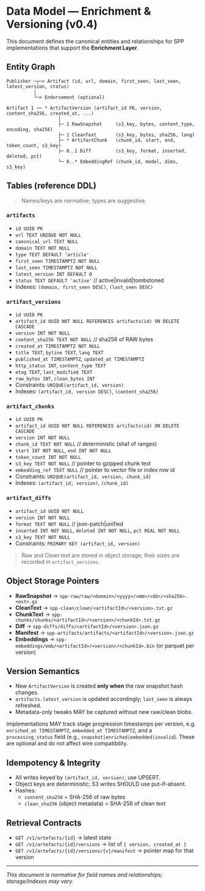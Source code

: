 # Data Model — Enrichment & Versioning (v0.4)

This document defines the canonical entities and relationships for SPP implementations that support the **Enrichment Layer**.

## Entity Graph

```
Publisher ─┬─> Artifact (id, url, domain, first_seen, last_seen, latest_version, status)
          │
          └─> Endorsement (optional)

Artifact 1 ── * ArtifactVersion (artifact_id FK, version, content_sha256, created_at, ...)
                   │
                   ├─ 1 RawSnapshot     (s3_key, bytes, content_type, encoding, sha256)
                   ├─ 1 CleanText       (s3_key, bytes, sha256, lang)
                   ├─ * ArtifactChunk   (chunk_id, start, end, token_count, s3_key)
                   ├─ 0..1 Diff         (s3_key, format, inserted, deleted, pct)
                   └─ 0..* EmbeddingRef (chunk_id, model, dims, s3_key)
```

## Tables (reference DDL)
> Names/keys are normative; types are suggestive.

### `artifacts`
- `id UUID PK`
- `url TEXT UNIQUE NOT NULL`
- `canonical_url TEXT NULL`
- `domain TEXT NOT NULL`
- `type TEXT DEFAULT 'article'`
- `first_seen TIMESTAMPTZ NOT NULL`
- `last_seen TIMESTAMPTZ NOT NULL`
- `latest_version INT DEFAULT 0`
- `status TEXT DEFAULT 'active'`  // active|invalid|tombstoned
- Indexes: `(domain, first_seen DESC)`, `(last_seen DESC)`

### `artifact_versions`
- `id UUID PK`
- `artifact_id UUID NOT NULL REFERENCES artifacts(id) ON DELETE CASCADE`
- `version INT NOT NULL`
- `content_sha256 TEXT NOT NULL`          // sha256 of RAW bytes
- `created_at TIMESTAMPTZ NOT NULL`
- `title TEXT`, `byline TEXT`, `lang TEXT`
- `published_at TIMESTAMPTZ`, `updated_at TIMESTAMPTZ`
- `http_status INT`, `content_type TEXT`
- `etag TEXT`, `last_modified TEXT`
- `raw_bytes INT`, `clean_bytes INT`
- Constraints: `UNIQUE(artifact_id, version)`
- Indexes: `(artifact_id, version DESC)`, `(content_sha256)`

### `artifact_chunks`
- `id UUID PK`
- `artifact_id UUID NOT NULL REFERENCES artifacts(id) ON DELETE CASCADE`
- `version INT NOT NULL`
- `chunk_id TEXT NOT NULL`                 // deterministic (sha1 of ranges)
- `start INT NOT NULL`, `end INT NOT NULL`
- `token_count INT NOT NULL`
- `s3_key TEXT NOT NULL`                   // pointer to gzipped chunk text
- `embedding_ref TEXT NULL`                // pointer to vector file or index row id
- Constraints: `UNIQUE(artifact_id, version, chunk_id)`
- Indexes: `(artifact_id, version)`, `(chunk_id)`

### `artifact_diffs`
- `artifact_id UUID NOT NULL`
- `version INT NOT NULL`
- `format TEXT NOT NULL`                   // json-patch|unified
- `inserted INT NOT NULL`, `deleted INT NOT NULL`, `pct REAL NOT NULL`
- `s3_key TEXT NOT NULL`
- Constraints: `PRIMARY KEY (artifact_id, version)`

> Raw and Clean text are stored in object storage; their sizes are recorded in `artifact_versions`.

## Object Storage Pointers
- **RawSnapshot** → `spp-raw/raw/<domain>/<yyyy>/<mm>/<dd>/<sha256>.<ext>.gz`
- **CleanText** → `spp-clean/clean/<artifactId>/<version>.txt.gz`
- **ChunkText** → `spp-chunks/chunks/<artifactId>/<version>/<chunkId>.txt.gz`
- **Diff** → `spp-diffs/diffs/<artifactId>/<version>.json.gz`
- **Manifest** → `spp-artifacts/artifacts/<artifactId>/<version>.json.gz`
- **Embeddings** → `spp-embeddings/emb/<artifactId>/<version>/<chunkId>.bin` (or parquet per version)

## Version Semantics
- New `ArtifactVersion` is created **only when** the raw snapshot hash changes.
- `artifacts.latest_version` is updated accordingly; `last_seen` is always refreshed.
- Metadata-only tweaks MAY be captured without new raw/clean blobs.

Implementations MAY track stage progression timestamps per version, e.g. `enriched_at TIMESTAMPTZ`, `embedded_at TIMESTAMPTZ`, and a `processing_status` field (e.g., `snapshot|enriched|embedded|invalid`). These are optional and do not affect wire compatibility.

## Idempotency & Integrity
- All writes keyed by `(artifact_id, version)`; use UPSERT.
- Object keys are deterministic; S3 writes SHOULD use put-if-absent.
- Hashes:
  - `content_sha256` = SHA-256 of raw bytes
  - `clean_sha256` (object metadata) = SHA-256 of clean text

## Retrieval Contracts
- `GET /v1/artefacts/{id}` → latest state
- `GET /v1/artefacts/{id}/versions` → list of `{ version, created_at }`
- `GET /v1/artefacts/{id}/versions/{v}/manifest` → pointer map for that version

---

_This document is normative for field names and relationships; storage/indexes may vary._